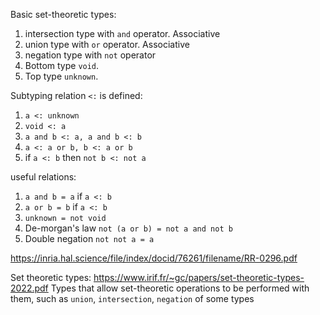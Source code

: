 
Basic set-theoretic types:
1. intersection type with `and` operator. Associative
2. union type with `or` operator. Associative
3. negation type with `not` operator
4. Bottom type `void`.
5. Top type `unknown`. 

Subtyping relation `<:` is defined:

1. `a <: unknown`
2. `void <: a`
3. `a and b <: a, a and b <: b`
4. `a <: a or b, b <: a or b`
6. if `a <: b` then `not b <: not a`

useful relations:
1. `a and b = a` if `a <: b`
2. `a or b = b` if `a <: b`
3. `unknown = not void`
6. De-morgan's law `not (a or b) = not a and not b`
7. Double negation `not not a = a`

https://inria.hal.science/file/index/docid/76261/filename/RR-0296.pdf

Set theoretic types: https://www.irif.fr/~gc/papers/set-theoretic-types-2022.pdf 
Types that allow set-theoretic operations to be performed with them, such as `union`, `intersection`, `negation` of some types

